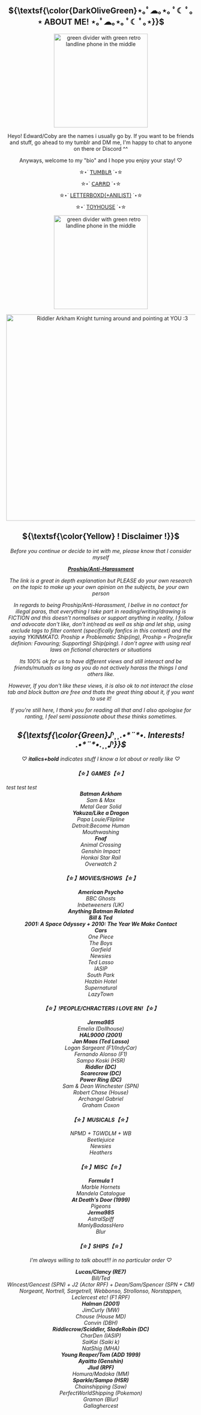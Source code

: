 <!-- my html coding is not good, I do not know much html and this is probably my second time ever using it, lmk if there are any improvements I can make -->
  
  <h2 align="center"> 
   ${\textsf{\color{DarkOliveGreen}⋆｡ﾟ☁︎｡⋆｡ ﾟ☾ ﾟ｡⋆ ABOUT ME! ⋆｡ﾟ☁︎｡⋆｡ ﾟ☾ ﾟ｡⋆}}$   
</h2> 

<p align="center">
<img width="250" src="https://64.media.tumblr.com/e54097b05393e4e6ee8ea2a1bee500af/d1fe39a742a32485-07/s400x600/1a72df4c0e1bd2fc900c5deb5c7ab61fb183e9f9.png" alt="green divider with green retro landline phone in the middle">
</p> 

<p align=center>
  Heyo! Edward/Coby are the names i usually go by. If you want  to be friends and stuff, go ahead to my tumblr and DM me, I'm happy to chat to anyone on there or Discord ^^
</p>

<p align=center>
  Anyways, welcome to my "bio" and I hope you enjoy your stay! ♡
</p>

<div align="center">
 
✮⋆˙ [𝖳𝖴𝖬𝖡𝖫𝖱](https://www.tumblr.com/obsessive-jan) ˙⋆✮
</div>

<div align="center">
 
✮⋆˙ [𝖢𝖠𝖱𝖱𝖣](https://scaretheenygma.carrd.co) ˙⋆✮
</div>

<div align="center">
 
✮⋆˙ [LETTERBOXD(+ANILIST)](https://letterboxd.com/coby69/) ˙⋆✮
</div>

<div align="center">
 
✮⋆˙ [TOYHOUSE](https://toyhou.se/WorldWideDestruction) ˙⋆✮
</div>

<p align="center">
<img width="250" src="https://64.media.tumblr.com/e54097b05393e4e6ee8ea2a1bee500af/d1fe39a742a32485-07/s400x600/1a72df4c0e1bd2fc900c5deb5c7ab61fb183e9f9.png" alt="green divider with green retro landline phone in the middle">
</p> 

<p align="center">
<img width="550" src="https://64.media.tumblr.com/b5adba3cf59f468ccdb3dfa17ead3d10/tumblr_nqkvuaGx491thnuezo3_540.gif" alt="Riddler Arkham Knight turning around and pointing at YOU :3">
</p> 

<h2 align="center"> ${\textsf{\color{Yellow} ! Disclaimer !}}$ </h2>

<div align="center">
<i>Before you continue or decide to int with me, please know that I consider myself
 </div>

 <div align="center">
    
   [<b>Proship/Anti-Harassment</b>](https://fanlore.org/wiki/Pro-shipper)
</div>

<div align="center">
<i>The link is a great in depth explanation but PLEASE do your own research on the topic to make up your own opinion on the subjects, be your own person


In regards to being Proship/Anti-Harassment, I belive in no contact for illegal paras, that everything I take part in reading/writing/drawing is FICTION and this doesn't normalises or support anything in reality, I follow and advocate don't like, don't int/read as well as ship and let ship, using exclude tags to filter content (specifically fanfics in this context) and the saying YKINMKATO. Proship ≠ Problematic Ship(ing), Proship = Pro(prefix definion: Favouring; Supporting) Ship(ping). I don't agree with using real laws on fictional characters or situations
 
 Its 100% ok for us to have different views and still interact and be friends/mutuals as long as you do not actively _harass_ the things I and others like.
 
 However, If you don't like these views, it is also ok to not interact
   the close tab and block button are free and thats the great thing about it, if you want to use it!

   If you're still here, I thank you for reading all that and I also apologise for ranting, I feel semi passionate about these thinks sometimes.
 </div>
 
 <h2 align="center"> ${\textsf{\color{Green}♪¸¸.•*¨*•. Interests! .•*¨*•.¸¸♪}}$ </h2>
 
 <div align="center">
   ♡ <i><b>italics+bold</b></i> indicates stuff I know a lot about or really like ♡
 </div>
 
 <h4 align="center"> 【☆】GAMES【☆】  </h4>

 <body align="centre">
 test 
 test
 test
 </body>

 <div align="center">
<i><b>Batman Arkham</b></i>
 </div>
<div align="center">
Sam & Max
</div>
 <div align="center">
Metal Gear Solid
 </div>
 <div align="center">
<i><b>Yakuza/Like a Dragon</b></i>
 </div>
  <div align="center">
Papa Louie/Flipline
  </div>
   <div align="center">
Detroit:Become Human
 </div>
<div align="center">
Mouthwashing
</div>
 <div align="center">
<i><b>Fnaf</b></i>
 </div>
  <div align="center">
Animal Crossing
  </div>
   <div align="center">
Genshin Impact
   </div>
   <div align="center">
Honkai Star Rail
   </div>
<div align="center">
Overwatch 2
   </div>
   
 <h4 align="center"> 【☆】MOVIES/SHOWS【☆】  </h4>

 <div align="center">
<i><b>American Psycho</b></i>
 </div>
  <div align="center">
BBC Ghosts
 </div>
 <div align="center">
Inbetweeners (UK)
 </div>
 <div align="center">
<i><b>Anything Batman Related</b></i>
 </div>
 <div align="center">
<i><b>Bill & Ted</b></i>
 </div>
 <div align="center">
<i><b>2001: A Space Odyssey + 2010:  The Year We Make Contact</b></i>
 </div>
 <div align="center">
<i><b>Cars</b></i>
 </div>
 <div align="center">
One Piece
 </div>
<div align="center">
The Boys
 </div>
 <div align="center">
Garfield
 </div>
 <div align="center">
Newsies
 </div>
 <div align="center">
Ted Lasso
 </div>
 <div align="center">
IASIP
 </div>
 <div align="center">
South Park
 </div>
 <div align="center">
Hazbin Hotel
 </div>
  <div align="center">
Supernatural
 </div>
 <div align="center">
LazyTown
   </div>
 
  <h4 align="center"> 【☆】!PEOPLE/CHRACTERS I LOVE RN!【☆】  </h4>

 <div align="center">
<i><b>Jerma985</b></i>
 </div>
  <div align="center">
Emelia (Dollhouse)
 </div>
  <div align="center">
<i><b>HAL9000 (2001)</b></i>
 </div>
   <div align="center">
<i><b>Jan Maas (Ted Lasso)</b></i>
 </div>
  <div align="center">
Logan Sargeant (F1/IndyCar)
 </div>
   <div align="center">
Fernando Alonso (F1)
 </div>
   <div align="center">
Sampo Koski (HSR)
 </div>
  <div align="center">
<i><b>Riddler (DC)</b></i>
 </div>
  <div align="center">
<i><b>Scarecrow (DC)</b></i>
 </div>
   <div align="center">
<i><b>Power Ring (DC)</b></i>
 </div>
   <div align="center">
Sam & Dean Winchester (SPN)
 </div>
   <div align="center">
Robert Chase (House)
 </div>
 <div align="center">
Archangel Gabriel
 </div>
 <div align="center">
Graham Coxon
   </div>

 <h4 align="center"> 【☆】MUSICALS【☆】  </h4>
 
 <div align="center">
NPMD + TGWDLM + WB
 </div>
 <div align="center">
Beetlejuice
 </div>
 <div align="center">
Newsies
 </div>
 <div align="center">
Heathers
   </div>
 

  <h4 align="center"> 【☆】MISC【☆】  </h4>

 <div align="center">
<i><b>Formula 1</b></i>
 </div>
 <div align="center">
Marble Hornets
 </div>
   <div align="center">
Mandela Catalogue
 </div>
   <div align="center">
<i><b>At Death's Door (1999)</b></i>
 </div>
 <div align="center">
Pigeons
 </div>
   <div align="center">
<i><b>Jerma985</b></i>
 </div>
 <div align="center">
AstralSpiff
 </div>
 <div align="center">
ManlyBadassHero
 </div>
 <div align="center">
Blur
 </div>

<h4 align="center"> 【☆】SHIPS【☆】  </h4>

<p align="center">
 <i>I'm always willing to talk about!!! in no particular order ♡ 
 </p>

  <div align="center">
<i><b>Lucas/Clancy (RE7)</b></i>
 </div>
 
 <div align="center">
Bill/Ted
 </div>

 <div align="center">
Wincest/Gencest (SPN) + J2 (Actor RPF) + Dean/Sam/Spencer (SPN + CM)
 </div>

 <div align="center">
Norgeant, Nortrell, Sargetrell, Webbonso, Strollonso, Norstappen, Leclercest etc! (F1 RPF)
 </div>

 <div align="center">
<i><b>Halman (2001)</b></i>
 </div>

<div align="center">
JimCurly (MW)
 </div>

 <div align="center">
Chouse (House MD)
 </div>

  <div align="center">
Convin (DBH)
 </div>

  <div align="center">
<i><b>Riddlecrow/Sciddler, SladeRobin (DC)</b></i>
 </div>

<div align="center">
CharDen (IASIP)
 </div>

<div align="center">
SaiKai (Saiki k)
 </div>
 
 <div align="center">
NatShig (MHA)
 </div>
 
 <div align="center">
<i><b>Young Reaper/Tom (ADD 1999)</b></i>
 </div>

<div align="center">
<i><b>Ayaitto (Genshin)</b></i>
 </div>

<div align="center">
<i><b>Jlud (RPF)</b></i>
 </div>

 <div align="center">
Homura/Madoka (MM)
 </div>

 <div align="center">
<i><b>Sparkle/Sampo (HSR)</b></i>
 </div>

 <div align="center">
Chainshipping (Saw)
 </div>

<div align="center">
PerfectWorldShipping (Pokemon)
 </div>

<div align="center">
Gramon (Blur)
   </div>

   <div align="center">
Gallaghercest
   </div>

